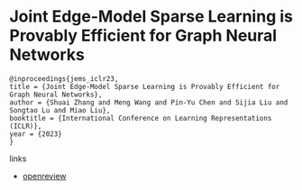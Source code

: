 # Joint Edge-Model Sparse Learning is Provably Efficient for Graph Neural Networks

```
@inproceedings{jems_iclr23,
title = {Joint Edge-Model Sparse Learning is Provably Efficient for Graph Neural Networks},
author = {Shuai Zhang and Meng Wang and Pin-Yu Chen and Sijia Liu and Songtao Lu and Miao Liu},
booktitle = {International Conference on Learning Representations (ICLR)},
year = {2023}
}
```

links
- [openreview](https://openreview.net/forum?id=4UldFtZ_CVF)
